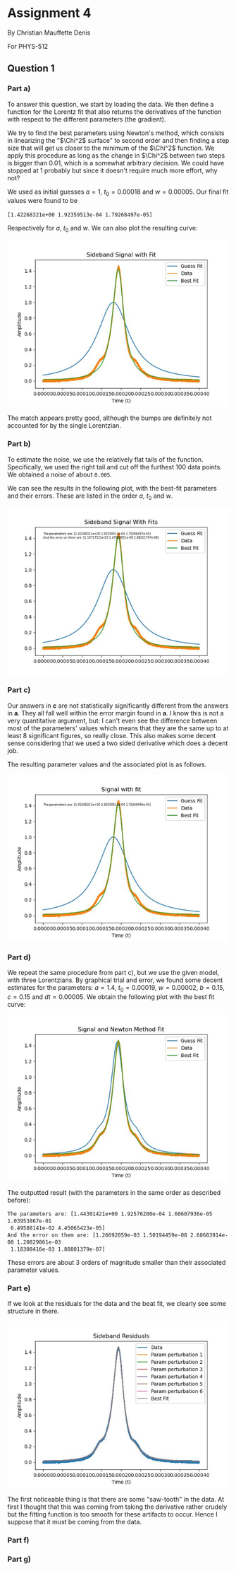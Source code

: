 # Assignment 4

By Christian Mauffette Denis

For PHYS-512

## Question 1

### Part a)

To answer this question, we start by loading the data. We then define a function for the Lorentz fit that also returns the derivatives of the function with respect to the different parameters (the gradient).

We try to find the best parameters using Newton's method, which consists in linearizing the "$\Chi^2$ surface" to second order and then finding a step size that will get us closer to the minimum of the $\Chi^2$ function. We apply this procedure as long as the change in $\Chi^2$ between two steps is bigger than 0.01, which is a somewhat arbitrary decision. We could have stopped at 1 probably but since it doesn't require much more effort, why not?

We used as initial guesses $a=1$, $t_0 = 0.00018$ and $w=0.00005$. Our final fit values were found to be

`[1.42268321e+00 1.92359513e-04 1.79268497e-05]`

Respectively for $a$, $t_0$ and $w$. We can also plot the resulting curve:

![a4q1a_newton_method](figs/a4q1a_newton_method.jpg)

The match appears pretty good, although the bumps are definitely not accounted for by the single Lorentzian.

### Part b)

To estimate the noise, we use the relatively flat tails of the function. Specifically, we used the right tail and cut off the furthest 100 data points. We obtained a noise of about `0.005`.

We can see the results in the following plot, with the best-fit parameters and their errors. These are listed in the order $a$, $t_0$ and $w$.

![a4q1b_newton_method](figs/a4q1b_newton_method.jpg)

### Part c)

Our answers in **c** are not statistically significantly different from the answers in **a**. They all fall well within the error margin found in **a**. I know this is not a very quantitative argument, but: I can't even see the difference between most of the parameters' values which means that they are the same up to at least 8 significant figures, so really close. This also makes some decent sense considering that we used a two sided derivative which does a decent job.

The resulting parameter values and the associated plot is as follows.

![a4q1c_newton_method](figs/a4q1c_newton_method.jpg)

### Part d)

We repeat the same procedure from part c), but we use the given model, with three Lorentzians. By graphical trial and error, we found some decent estimates for the parameters: $a = 1.4$, $t_0=0.00019$, $w=0.00002$, $b=0.15$, $c=0.15$ and $dt=0.00005$. We obtain the following plot with the best fit curve:

![a4q1d_newton_method](figs/a4q1d_newton_method.jpg)

The outputted result (with the parameters in the same order as described before):

```code
The parameters are: [1.44301421e+00 1.92576200e-04 1.60607936e-05 1.03953867e-01
 6.49588141e-02 4.45065423e-05]
And the error on them are: [1.26692059e-03 1.50194459e-08 2.68683914e-08 1.20829861e-03
 1.18308416e-03 1.80801379e-07]
 ```

These errors are about 3 orders of magnitude smaller than their associated parameter values.

### Part e)

If we look at the residuals for the data and the beat fit, we clearly see some structure in there.

![fig](figs/a4q1e_residuals.jpg)

The first noticeable thing is that there are some "saw-tooth" in the data. At first I thought that this was coming from taking the derivative rather crudely but the fitting function is too smooth for these artifacts to occur. Hence I suppose that it must be coming from the data.

### Part f)

### Part g)
